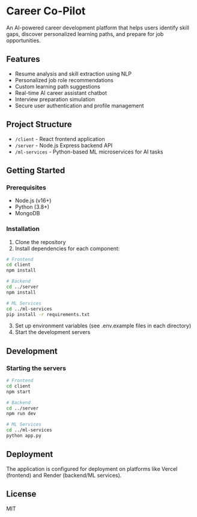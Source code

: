 # Career Co-Pilot

An AI-powered career development platform that helps users identify skill gaps, discover personalized learning paths, and prepare for job opportunities.

## Features

- Resume analysis and skill extraction using NLP
- Personalized job role recommendations
- Custom learning path suggestions
- Real-time AI career assistant chatbot
- Interview preparation simulation
- Secure user authentication and profile management

## Project Structure

- `/client` - React frontend application
- `/server` - Node.js Express backend API
- `/ml-services` - Python-based ML microservices for AI tasks

## Getting Started

### Prerequisites

- Node.js (v16+)
- Python (3.8+)
- MongoDB

### Installation

1. Clone the repository
2. Install dependencies for each component:

```bash
# Frontend
cd client
npm install

# Backend
cd ../server
npm install

# ML Services
cd ../ml-services
pip install -r requirements.txt
```

3. Set up environment variables (see .env.example files in each directory)
4. Start the development servers

## Development

### Starting the servers

```bash
# Frontend
cd client
npm start

# Backend
cd ../server
npm run dev

# ML Services
cd ../ml-services
python app.py
```

## Deployment

The application is configured for deployment on platforms like Vercel (frontend) and Render (backend/ML services).

## License

MIT
